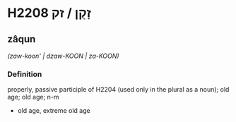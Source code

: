 # H2208 זָקֻן / זק

## zâqun

_(zaw-koon' | dzaw-KOON | za-KOON)_

### Definition

properly, passive participle of H2204 (used only in the plural as a noun); old age; old age; n-m

- old age, extreme old age
